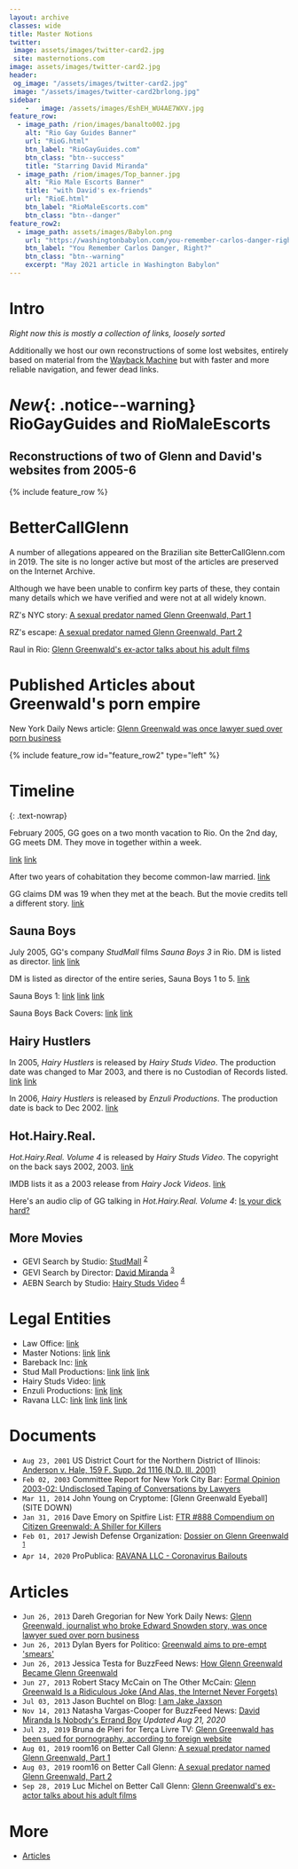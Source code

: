 ```yaml
---
layout: archive
classes: wide
title: Master Notions
twitter: 
 image: assets/images/twitter-card2.jpg
 site: masternotions.com
image: assets/images/twitter-card2.jpg
header:
 og_image: "/assets/images/twitter-card2.jpg"
 image: "/assets/images/twitter-card2brlong.jpg"
sidebar:
    -   image: /assets/images/EshEH_WU4AE7WXV.jpg
feature_row:
  - image_path: /rion/images/banalto002.jpg
    alt: "Rio Gay Guides Banner"
    url: "RioG.html"
    btn_label: "RioGayGuides.com"
    btn_class: "btn--success"
    title: "Starring David Miranda"
  - image_path: /riom/images/Top_banner.jpg
    alt: "Rio Male Escorts Banner"
    title: "with David's ex-friends"
    url: "RioE.html"
    btn_label: "RioMaleEscorts.com"
    btn_class: "btn--danger"
feature_row2:
  - image_path: assets/images/Babylon.png
    url: "https://washingtonbabylon.com/you-remember-carlos-danger-right-meet-hairy-studs-glenn-greenwalds-alter-ego-it-matters/"
    btn_label: "You Remember Carlos Danger, Right?"
    btn_class: "btn--warning"
    excerpt: "May 2021 article in Washington Babylon"
---
```


<!--
<blockquote class="twitter-tweet" data-conversation="none" data-dnt="true"><p lang="en" dir="ltr">My vindicated dissent on Russiagate bullshit is one of the proudest accomplishment of my journalistic career - right after our ongoing exposés this year about Bolsonaro officials, the Snowden reporting, my animal rights journalism, and my general impact on journalism theories.</p>&mdash; Glenn Greenwald (@ggreenwald) <a href="https://twitter.com/ggreenwald/status/1188552902744387584?ref_src=twsrc%5Etfw">October 27, 2019</a></blockquote>
-->


# Intro


_Right now this is mostly a collection of links, loosely sorted_

Additionally we host our own reconstructions of some lost websites, entirely based on material from the [Wayback Machine](archive.org) but with faster and more reliable navigation, and fewer dead links.



# _New_{: .notice--warning}   RioGayGuides and RioMaleEscorts 

## Reconstructions of two of Glenn and David's websites from 2005-6


{% include feature_row %}

<!-- [![RioGayGuides Banner](/rion/images/banalto002.jpg)](RioG.html) -->


<!-- **New**{: .notice--primary} Glenn and David's 2006 [RioGayGuides.com](RioG.md){: .btn .btn--primary} -->


<!-- [![RioMaleEscorts Banner](/riom/images/Top_banner.jpg)](RioME.html) -->



# BetterCallGlenn

A number of allegations appeared on the Brazilian site BetterCallGlenn.com in 2019. The site is no longer active but most of the articles are preserved on the Internet Archive.

Although we have been unable to confirm key parts of these, they contain many details which we have verified and were not at all widely known.

RZ's NYC story: [A sexual predator named Glenn Greenwald, Part 1](predator-part-1.md)

RZ's escape: [A sexual predator named Glenn Greenwald, Part 2](predator-part-2.md)

Raul in Rio: [Glenn Greenwald's ex-actor talks about his adult films](raul-interview.md)



# Published Articles about Greenwald's porn empire

New York Daily News article: [Glenn Greenwald was once lawyer sued over porn business](https://www.nydailynews.com/news/national/greenwald-reporter-broke-nsa-story-lawyer-sued-porn-biz-article-1.1383448)



{% include feature_row id="feature_row2" type="left" %}




# Timeline
{: .text-nowrap}

<aside>February 2005, GG goes on a two month vacation to Rio. On the 2nd day, GG meets DM. They move in together within a week.</aside>

[link](https://twitter.com/wokyleeks/status/1298827978164453378)
[link](https://twitter.com/AlanVRK/status/1298322296579522564)

After two years of cohabitation they become common-law married.
[link](https://twitter.com/AlanVRK/status/1298323770743152640)

GG claims DM was 19 when they met at the beach. But the movie credits tell a different story.
[link](https://twitter.com/wokyleeks/status/1303174798214795264)

## Sauna Boys

July 2005, GG's company _StudMall_ films _Sauna Boys 3_ in Rio. DM is listed as director.
[link](https://twitter.com/AlanVRK/status/1298727516736233472)
[link](https://twitter.com/AlanVRK/status/1299105381910802445)

DM is listed as director of the entire series, Sauna Boys 1 to 5.
[link](https://twitter.com/wokyleeks/status/1299808430450855936)

Sauna Boys 1: [link](https://twitter.com/AlanVRK/status/1298731008389509125) [link](https://twitter.com/AlanVRK/status/1298706588199460865) [link](https://twitter.com/wokyleeks/status/1299809826067816448)

Sauna Boys Back Covers: [link](https://twitter.com/AlanVRK/status/1298715175051079687) [link](https://twitter.com/AlanVRK/status/1299718665345134594)

## Hairy Hustlers

In 2005, _Hairy Hustlers_ is released by _Hairy Studs Video_. The production date was changed to Mar 2003, and there is no Custodian of Records listed.
[link](https://twitter.com/AlanVRK/status/1299761145922945027)
[link](https://twitter.com/AlanVRK/status/1299769069382569986)

In 2006, _Hairy Hustlers_ is released by _Enzuli Productions_. The production date is back to Dec 2002.
[link](https://twitter.com/AlanVRK/status/1299767507654529025)

## Hot.Hairy.Real.

_Hot.Hairy.Real. Volume 4_ is released by _Hairy Studs Video_. The copyright on the back says 2002, 2003.
[link](https://twitter.com/AlanVRK/status/1299754728897863685)

IMDB lists it as a 2003 release from _Hairy Jock Videos_. [link](https://www.imdb.com/title/tt7801464/)

Here's an audio clip of GG talking in _Hot.Hairy.Real. Volume 4_: [Is your dick hard?](./media/hairy-studs-4-audio.mp4)

## More Movies

- GEVI Search by Studio: [StudMall](./assets/images/gevi-studio-studmall.png) <sup>[2]</sup>
- GEVI Search by Director: [David Miranda](./assets/images/gevi-director-dm.png) <sup>[3]</sup>
- AEBN Search by Studio: [Hairy Studs Video](./assets/images/aebn-series-hairystuds.png) <sup>[4]</sup>

# Legal Entities

- Law Office: [link](https://www.bizexposed.com/New_York-USA/B/Law_Office_of_Glenn_Green_Wald-New_York.php)
- Master Notions: [link](https://twitter.com/AlanVRK/status/1299119861809975297) [link](https://twitter.com/AlanVRK/status/1298995252284362752)
- Bareback Inc: [link](https://twitter.com/AlanVRK/status/1298734275601281025)
- Stud Mall Productions: [link](https://twitter.com/AlanVRK/status/1298396468844396545) [link](https://twitter.com/wokyleeks/status/1299021151352393728) [link](http://web.archive.org/web/20050208081923/http://www.studmall.com/contact.php)
- Hairy Studs Video: [link](https://twitter.com/AlanVRK/status/1299762747266215937)
- Enzuli Productions: [link](https://twitter.com/AlanVRK/status/1299776571482476548) [link](https://twitter.com/AlanVRK/status/1299788774382211072)
- Ravana LLC: [link](https://twitter.com/AlanVRK/status/1298626981848899585) [link](https://twitter.com/AlanVRK/status/1298717258919813122) [link](https://twitter.com/AlanVRK/status/1299080322919862272) [link](https://twitter.com/AlanVRK/status/1299081614513840128)

# Documents

- ``Aug 23, 2001`` US District Court for the Northern District of Illinois: [Anderson v. Hale, 159 F. Supp. 2d 1116 (N.D. Ill. 2001)](https://law.justia.com/cases/federal/district-courts/FSupp2/159/1116/2384296)
- ``Feb 02, 2003`` Committee Report for New York City Bar: [Formal Opinion 2003-02: Undisclosed Taping of Conversations by Lawyers](https://www.nycbar.org/member-and-career-services/committees/reports-listing/reports/detail/formal-opinion-2003-02-undisclosed-taping-of-conversations-by-lawyers-1)
- ``Mar 11, 2014`` John Young on Cryptome: [Glenn Greenwald Eyeball] (SITE DOWN) <!-- [Glenn Greenwald Eyeball](https://cryptome.org/2014-info/glenn-greenwald/glenn-greenwald.htm) -->
- ``Jan 31, 2016`` Dave Emory on Spitfire List: [FTR #888 Compendium on Citizen Greenwald: A Shiller for Killers](http://spitfirelist.com/for-the-record/ftr-888-compendium-on-citizen-greenwald-a-shiller-for-killers/)
- ``Feb 01, 2017`` Jewish Defense Organization: [Dossier on Glenn Greenwald](./docs/jewish-defense-organization-dossier.pdf) <sup>[1]</sup>
- ``Apr 14, 2020`` ProPublica: [RAVANA LLC - Coronavirus Bailouts](https://projects.propublica.org/coronavirus/bailouts/loans/ravana-llc-a962e2a231387214e7a1c7778ec6e3ab)

# Articles

- ``Jun 26, 2013`` Dareh Gregorian for New York Daily News: [Glenn Greenwald, journalist who broke Edward Snowden story, was once lawyer sued over porn business](https://www.nydailynews.com/news/national/greenwald-reporter-broke-nsa-story-lawyer-sued-porn-biz-article-1.1383448)
- ``Jun 26, 2013`` Dylan Byers for Politico: [Greenwald aims to pre-empt 'smears'](https://www.politico.com/blogs/media/2013/06/greenwald-aims-to-pre-empt-smears-167191)
- ``Jun 26, 2013`` Jessica Testa for BuzzFeed News: [How Glenn Greenwald Became Glenn Greenwald](https://www.buzzfeednews.com/article/jtes/how-glenn-greenwald-became-glenn-greenwald)
- ``Jun 27, 2013`` Robert Stacy McCain on The Other McCain: [Glenn Greenwald Is a Ridiculous Joke (And Alas, the Internet Never Forgets)](https://theothermccain.com/2013/06/27/glenn-greenwald-is-a-ridiculous-joke-and-alas-the-internet-never-forgets/)
- ``Jul 03, 2013`` Jason Buchtel on Blog: [I am Jake Jaxson](https://jakejaxson.com/post/54490441032/i-am-jake-jaxson)
- ``Nov 14, 2013`` Natasha Vargas-Cooper for BuzzFeed News: [David Miranda Is Nobody's Errand Boy](https://www.buzzfeed.com/natashavc/david-miranda-is-nobodys-errand-boy) _Updated Aug 21, 2020_
- ``Jul 23, 2019`` Bruna de Pieri for Terça Livre TV: [Glenn Greenwald has been sued for pornography, according to foreign website](https://www.tercalivre.com.br/glenn-greenwald-ja-foi-processado-por-pornografia-segundo-site-estrangeiro/)
- ``Aug 01, 2019`` room16 on Better Call Glenn: [A sexual predator named Glenn Greenwald, Part 1](predator-part-1.md)
- ``Aug 03, 2019`` room16 on Better Call Glenn: [A sexual predator named Glenn Greenwald, Part 2](predator-part-2.md)
- ``Sep 28, 2019`` Luc Michel on Better Call Glenn: [Glenn Greenwald's ex-actor talks about his adult films](raul-interview.md)

# More

- [Articles](articles.md)

[1]: http://docshare.tips/the-story-of-a-jew-who-fell-in-love-with-a-nazi-the-glenn-greenwald-matt-hale-affair_58aa1654b6d87f6f5d8b5237.html
[2]: https://www.gayeroticvideoindex.com/C/7/6277.html
[3]: https://www.gayeroticvideoindex.com/D/3/2013.html
[4]: https://gay.aebn.com/gay/studios/19516/hairy-studs-video
[Z1]: https://www.fbi.gov/wanted/cyber/evgeniy-mikhailovich-bogachev
[Z2]: https://aficwomendirect.org/director/jenkleiner/
